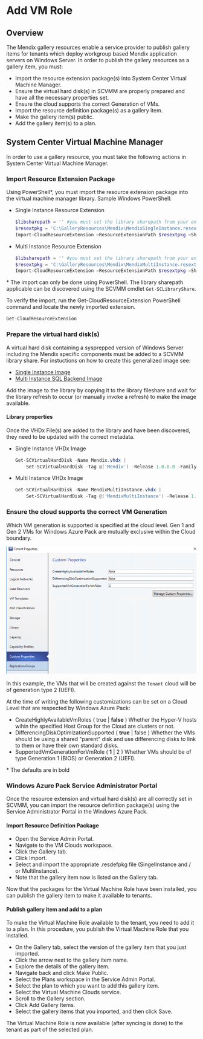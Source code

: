 # Add VM Role

## Overview

The Mendix gallery resources enable a service provider to publish gallery items for tenants which deploy workgroup based Mendix application servers on Windows Server.
In order to publish the gallery resources as a gallery item, you must:

- Import the resource extension package(s) into System Center Virtual Machine Manager.
- Ensure the virtual hard disk(s) in SCVMM are properly prepared and have all the necessary properties set.
- Ensure the cloud supports the correct Generation of VMs.
- Import the resource definition package(s) as a gallery item.
- Make the gallery item(s) public.
- Add the gallery item(s) to a plan.

## System Center Virtual Machine Manager

In order to use a gallery resource, you must take the following actions in System Center Virtual Machine Manager.

### Import Resource Extension Package

Using PowerShell\*, you must import the resource extension package into the virtual machine manager library.
Sample Windows PowerShell:

- Single Instance Resource Extension
  ```powershell
  $libsharepath = '' #you must set the library sharepath from your environment
  $resextpkg = 'C:\GalleryResources\Mendix\MendixSingleInstance.resextpkg'
  Import-CloudResourceExtension –ResourceExtensionPath $resextpkg –SharePath $libsharepath -AllowUnencryptedTransfer
  ```
- Multi Instance Resource Extension
  ```powershell
  $libsharepath = '' #you must set the library sharepath from your environment
  $resextpkg = 'C:\GalleryResources\Mendix\MendixMultiInstance.resextpkg'
  Import-CloudResourceExtension –ResourceExtensionPath $resextpkg –SharePath $libsharepath -AllowUnencryptedTransfer
  ```

\* The import can only be done using PowerShell. The library sharepath applicable can be discovered using the SCVMM cmdlet ```Get-SCLibraryShare```.

To verify the import, run the Get-CloudResourceExtension PowerShell command and locate the newly imported extension.

```powerShell
Get-CloudResourceExtension
```

### Prepare the virtual hard disk(s)

A virtual hard disk containing a sysprepped version of Windows Server including the Mendix specific components must be added to a SCVMM library share.
For instuctions on how to create this generalized image see:

- [Single Instance Image](/Documentation/BaseImage.md)
- [Multi Instance SQL Backend Image](/Documentation/BaseImage_MultiInstance.md)

Add the image to the library by copying it to the library fileshare and wait for the library refresh to occur (or manually invoke a refresh) to make the image available.

#### Library properties

Once the VHDx File(s) are added to the library and have been discovered, they need to be updated with the correct metadata.

- Single Instance VHDx Image
  ```powershell
  Get-SCVirtualHardDisk -Name Mendix.vhdx |
      Set-SCVirtualHardDisk -Tag @('Mendix') -Release 1.0.0.0 -FamilyName 'Mendix' -VirtualizationPlatform HyperV -ProductKey 'Enter Product Key here'
  ```
- Multi Instance VHDx Image
  ```powershell
  Get-SCVirtualHardDisk -Name MendixMultiInstance.vhdx |
      Set-SCVirtualHardDisk -Tag @('MendixMultiInstance') -Release 1.0.0.0 -FamilyName 'Mendix MultiInstance' -VirtualizationPlatform HyperV -ProductKey 'Enter Product Key here'
  ```

### Ensure the cloud supports the correct VM Generation

Which VM generation is supported is specified at the cloud level. Gen 1 and Gen 2 VMs for Windows Azure Pack are mutually exclusive within the Cloud boundary.

![cloudprops](Images/cloudprops.png)

In this example, the VMs that will be created against the ```Tenant``` cloud will be of generation type 2 (UEFI).

At the time of writing the following customizations can be set on a Cloud Level that are respected by Windows Azure Pack:

- CreateHighlyAvailableVmRoles ( true | **false** )
  Whether the Hyper-V hosts wihin the specified Host Group for the Cloud are clusters or not.
- DifferencingDiskOptimizationSupported ( **true** | false )
  Whether the VMs should be using a shared "parent" disk and use differencing disks to link to them or have their own standard disks.
- SupportedVmGenerationForVmRole ( **1** | 2 )
  Whether VMs should be of type Generation 1 (BIOS) or Generation 2 (UEFI).

\* The defaults are in bold

### Windows Azure Pack Service Administrator Portal

Once the resource extension and virtual hard disk(s) are all correctly set in SCVMM, you can import the resource definition package(s) using the Service Administrator Portal in the Windows Azure Pack.

#### Import Resource Definition Package

- Open the Service Admin Portal.
- Navigate to the VM Clouds workspace.
- Click the Gallery tab.
- Click Import.
- Select and import the appropriate .resdefpkg file (SingelInstance and / or MultiInstance).
- Note that the gallery item now is listed on the Gallery tab.

Now that the packages for the Virtual Machine Role have been installed, you can publish the gallery item to make it available to tenants.

#### Publish gallery item and add to a plan

To make the Virtual Machine Role available to the tenant, you need to add it to a plan. In this procedure, you publish the Virtual Machine Role that you installed.

- On the Gallery tab, select the version of the gallery item that you just imported.
- Click the arrow next to the gallery item name.
- Explore the details of the gallery item.
- Navigate back and click Make Public.
- Select the Plans workspace in the Service Admin Portal.
- Select the plan to which you want to add this gallery item.
- Select the Virtual Machine Clouds service.
- Scroll to the Gallery section.
- Click Add Gallery Items.
- Select the gallery items that you imported, and then click Save.

The Virtual Machine Role is now available (after syncing is done) to the tenant as part of the selected plan.
